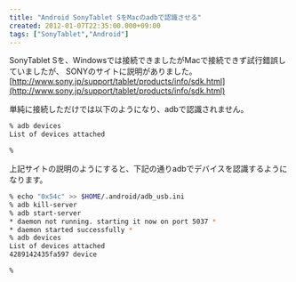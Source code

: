 ```yaml
---
title: "Android SonyTablet SをMacのadbで認識させる"
created: 2012-01-07T22:35:00.000+09:00
tags: ["SonyTablet","Android"]
---
```

SonyTablet Sを、Windowsでは接続できましたがMacで接続できず試行錯誤していましたが、
SONYのサイトに説明がありました。
[http://www.sony.jp/support/tablet/products/info/sdk.html](http://www.sony.jp/support/tablet/products/info/sdk.html)

単純に接続しただけでは以下のようになり、adbで認識されません。

```sh
% adb devices
List of devices attached 

%
```

上記サイトの説明のようにすると、下記の通りadbでデバイスを認識するようになります。

```sh
% echo "0x54c" >> $HOME/.android/adb_usb.ini
% adb kill-server
% adb start-server
* daemon not running. starting it now on port 5037 *
* daemon started successfully *
% adb devices
List of devices attached 
4289142435fa597 device

%
```
